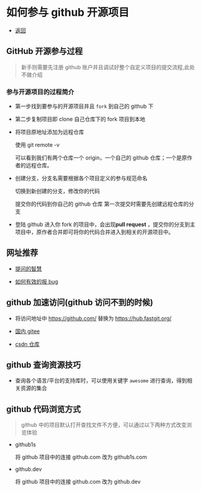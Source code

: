 # 如何参与 github 开源项目

- [返回](./README.md)

## GitHub 开源参与过程

> 新手则需要先注册 github 账户并且调试好整个自定义项目的提交流程,此处不做介绍

### 参与开源项目的过程简介

- 第一步找到要参与的开源项目并且 `fork` 到自己的 github 下

- 第二步复制项目即 clone 自己仓库下的 fork 项目到本地

- 将项目原地址添加为远程仓库

  使用 git remote -v

  可以看到我们有两个仓库一个 origin，一个自己的 github 仓库；一个是原作者的远程仓库。

- 创建分支，分支名需要根据各个项目定义的参与规范命名

  切换到新创建的分支，修改你的代码

  提交你的代码到你自己的 github 仓库 第一次提交时需要先创建远程仓库的分支

- 登陆 github 进入你 fork 的项目中，会出现**pull request** ，提交你的分支到主项目中，原作者合并即可将你的代码合并进入到相关的开源项目中。

## 网址推荐

- [提问的智慧](https://github.com/ryanhanwu/How-To-Ask-Questions-The-Smart-Way/blob/master/README-zh_CN.md)

- [如何有效的报 bug](https://www.chiark.greenend.org.uk/~sgtatham/bugs-cn.html)

## github 加速访问(github 访问不到的时候)

- 将访问地址中 <https://github.com/> 替换为 <https://hub.fastgit.org/>

- [国内 gitee](https://gitee.com/)

- [csdn 仓库](https://codechina.csdn.net/explore)

## github 查询资源技巧

- 查询各个语言/平台的支持库时，可以使用关键字 `awesome` 进行查询，得到相关资源的集合

## github 代码浏览方式

> github 中的项目默认打开查找文件不方便，可以通过以下两种方式改变浏览体验

- github1s

  将 github 项目中的连接 github.com 改为 github1s.com

- github.dev

  将 github 项目中的连接 github.com 改为 github.dev
